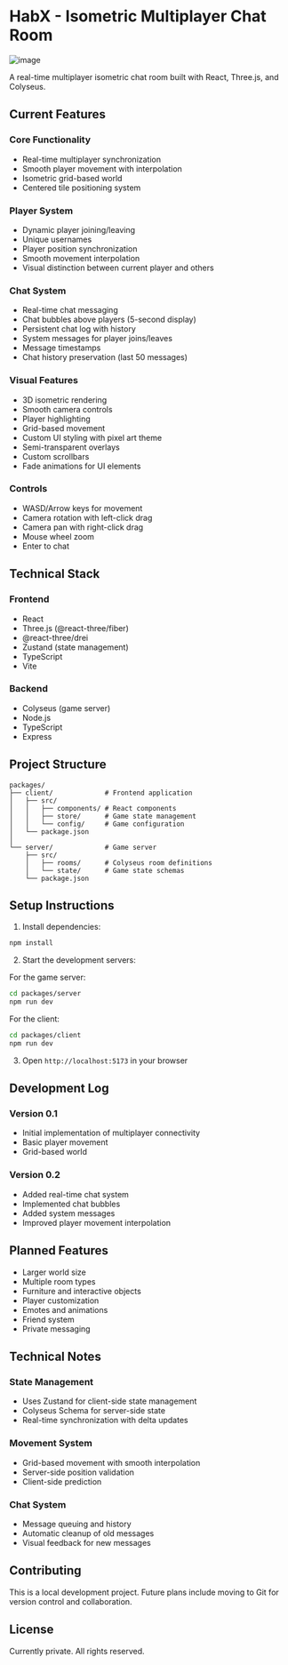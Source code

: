 # HabX - Isometric Multiplayer Chat Room

![image](https://github.com/user-attachments/assets/e580323b-39c8-42fb-a70f-dc3d25a69e3f)

A real-time multiplayer isometric chat room built with React, Three.js, and Colyseus.

## Current Features

### Core Functionality
- Real-time multiplayer synchronization
- Smooth player movement with interpolation
- Isometric grid-based world
- Centered tile positioning system

### Player System
- Dynamic player joining/leaving
- Unique usernames
- Player position synchronization
- Smooth movement interpolation
- Visual distinction between current player and others

### Chat System
- Real-time chat messaging
- Chat bubbles above players (5-second display)
- Persistent chat log with history
- System messages for player joins/leaves
- Message timestamps
- Chat history preservation (last 50 messages)

### Visual Features
- 3D isometric rendering
- Smooth camera controls
- Player highlighting
- Grid-based movement
- Custom UI styling with pixel art theme
- Semi-transparent overlays
- Custom scrollbars
- Fade animations for UI elements

### Controls
- WASD/Arrow keys for movement
- Camera rotation with left-click drag
- Camera pan with right-click drag
- Mouse wheel zoom
- Enter to chat

## Technical Stack

### Frontend
- React
- Three.js (@react-three/fiber)
- @react-three/drei
- Zustand (state management)
- TypeScript
- Vite

### Backend
- Colyseus (game server)
- Node.js
- TypeScript
- Express

## Project Structure

```
packages/
├── client/             # Frontend application
│   ├── src/
│   │   ├── components/ # React components
│   │   ├── store/      # Game state management
│   │   └── config/     # Game configuration
│   └── package.json
│
└── server/             # Game server
    ├── src/
    │   ├── rooms/      # Colyseus room definitions
    │   └── state/      # Game state schemas
    └── package.json
```

## Setup Instructions

1. Install dependencies:
```bash
npm install
```

2. Start the development servers:

For the game server:
```bash
cd packages/server
npm run dev
```

For the client:
```bash
cd packages/client
npm run dev
```

3. Open `http://localhost:5173` in your browser

## Development Log

### Version 0.1
- Initial implementation of multiplayer connectivity
- Basic player movement
- Grid-based world

### Version 0.2
- Added real-time chat system
- Implemented chat bubbles
- Added system messages
- Improved player movement interpolation

## Planned Features
- Larger world size
- Multiple room types
- Furniture and interactive objects
- Player customization
- Emotes and animations
- Friend system
- Private messaging

## Technical Notes

### State Management
- Uses Zustand for client-side state management
- Colyseus Schema for server-side state
- Real-time synchronization with delta updates

### Movement System
- Grid-based movement with smooth interpolation
- Server-side position validation
- Client-side prediction

### Chat System
- Message queuing and history
- Automatic cleanup of old messages
- Visual feedback for new messages

## Contributing

This is a local development project. Future plans include moving to Git for version control and collaboration.

## License

Currently private. All rights reserved.
